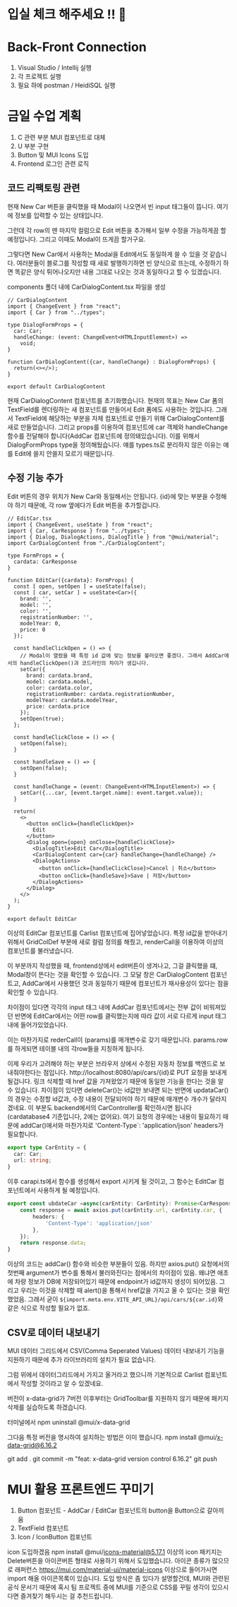 # 입실 체크 해주세요 !! 🚓
# Back-Front Connection
1. Visual Studio / Intellij 실행
2. 각 프로젝트 실행
3. 필요 하에 postman / HeidiSQL 실행

# 금일 수업 계획
1. C 관련 부분 MUI 컴포넌트로 대체
2. U 부분 구현
3. Button 및 MUI Icons 도입
4. Frontend 로그인 관련 로직

## 코드 리팩토링 관련
현재 New Car 버튼을 클릭했을 때 Modal이 나오면서 빈 input 태그들이 뜹니다. 여기에 정보를 입력할 수 있는 상태입니다.

그런데 각 row의 맨 마지막 컬럼으로 Edit 버튼을 추가해서 일부 수정을 가능하게끔 할 예정입니다. 그리고 이때도 Modal이 뜨게끔 할거구요.

그렇다면 New Car에서 사용하는 Modal을 Edit에서도 동일하게 쓸 수 있을 것 같습니다. 여러분들이 블로그를 작성할 때 새로 발행하기하면 빈 양식으로 뜨는데, 수정하기 하면 똑같은 양식 튀어나오지만 내용 그대로 나오는 것과 동일하다고 할 수 있겠습니다.

components 폴더 내에 CarDialogContent.tsx 파일을 생성

```tsx
// CarDialogContent
import { ChangeEvent } from "react";
import { Car } from "../types";

type DialogFormProps = {
  car: Car;
  handleChange: (event: ChangeEvent<HTMLInputElement>) => 
    void;
}

function CarDialogContent({car, handleChange} : DialogFormProps) {
  return(<></>);
}

export default CarDialogContent
```
현재 CarDialogContent 컴포넌트를 초기화했습니다.
현재의 목표는 New Car 폼의 TextField를 렌더링하는 새 컴포넌트를 만들어서 Edit 폼에도 사용하는 것입니다.
그래서 TextField에 해당하는 부분을 자체 컴포넌트로 만들기 위해 CarDialogContent를 새로 만들었습니다. 그리고 props를 이용하여 컴포넌트에 car 객체와 handleChange 함수를 전달해야 합니다(AddCar 컴포넌트에 정의돼있습니다). 이를 위해서 DialogFormProps type을 정의해뒀습니다. 얘를 types.ts로 분리하지 않은 이유는 얘를 Edit에 쓸지 안쓸지 모르기 때문입니다.

## 수정 기능 추가
Edit 버튼의 경우 위치가 New Car와 동일해서는 안됩니다. {id}에 맞는 부분을 수정해야 하기 때문에, 각 row 옆에다가 Edit 버튼을 추가할겁니다.

```tsx
// EditCar.tsx
import { ChangeEvent, useState } from "react";
import { Car, CarResponse } from "../types";
import { Dialog, DialogActions, DialogTitle } from "@mui/material";
import CarDialogContent from "./CarDialogContent";

type FormProps = {
  cardata: CarResponse
}

function EditCar({cardata}: FormProps) {
  const [ open, setOpen ] = useState(false);
  const [ car, setCar ] = useState<Car>({
    brand: '',
    model: '',
    color: '',
    registrationNumber: '',
    modelYear: 0,
    price: 0
  });

  const handleClickOpen = () => {
    // Modal이 열렸을 때 특정 id 값에 맞는 정보를 불러오면 좋겠다. 그래서 AddCar에서의 handleClickOpen()과 코드라인의 차이가 생깁니다.
    setCar({
      brand: cardata.brand,
      model: cardata.model,
      color: cardata.color,
      registrationNumber: cardata.registrationNumber,
      modelYear: cardata.modelYear,
      price: cardata.price
    });
    setOpen(true);
  };

  const handleClickClose = () => {
    setOpen(false);
  }

  const handleSave = () => {
    setOpen(false);
  }

  const handleChange = (event: ChangeEvent<HTMLInputElement>) => {
    setCar({...car, [event.target.name]: event.target.value});
  }

  return(
    <>
      <button onClick={handleClickOpen}>
        Edit
      </button>
      <Dialog open={open} onClose={handleClickClose}>
        <DialogTitle>Edit Car</DialogTitle>
        <CarDialogContent car={car} handleChange={handleChange} />
        <DialogActions>
          <button onClick={handleClickClose}>Cancel | 취소</button>
          <button onClick={handleSave}>Save | 저장</button>
        </DialogActions>  
      </Dialog>  
    </>
  );
}

export default EditCar
```
이상의 EditCar 컴포넌트를 Carlist 컴포넌트에 집어넣었습니다. 특정 id값을 받아내기 위해서 GridColDef 부분에 새로 컬럼 정의를 해줬고, renderCall을 이용하여 이상의 컴포넌트를 불러냈습니다.

이 부분까지 작성했을 때, frontend상에서 edit버튼이 생겨나고, 그걸 클릭했을 떄, Modal창이 뜬다는 것을 확인할 수 있습니다. 그 모달 창은 CarDialogContent 컴포넌트고, AddCar에서 사용했던 것과 동일하기 때문에 컴포넌트가 재사용성이 있다는 점을 확인할 수 있습니다.

차이점이 있다면 각각의 input 태그 내에 AddCar 컴포넌트에서는 전부 값이 비워져있던 반면에 EditCar에서는 어떤 row를 클릭했는지에 따라 값이 서로 다르게 input 태그 내에 들어가있었습니다.

이는 마찬가지로 rederCall이 (params)를 매개변수로 갖기 때문입니다. params.row를 하게되면 테이블 내의 각row들을 지칭하게 됩니다.

이제 우리가 고려해야 하는 부분은 브라우저 상에서 수정된 자동차 정보를 백엔드로 보내줘야한다는 점입니다.
http://localhost:8080/api/cars/{id}로 PUT 요청을 보내게 될겁니다. 링크 삭제할 때 href 값을 가져왔었기 때문에 동일한 기능을 한다는 것을 알 수 있습니다.
차이점이 있다면 deleteCar()는 id값만 보내면 되는 반면에 updataCar()의 경우는 수정할 id값과, 수정 내용이 전달되어야 하기 때문에 매개변수 개수가 달라지겠네요. 이 부분도 backend에서의 CarController를 확인하시면 됩니다(cardatabase4 기준입니다, 2에는 없어요).
여기 요청의 경우에는 내용이 필요하기 때문에 addCar()에서와 마찬가지로 'Content-Type`: 'application/json' headers가 필요합니다.




```ts
export type CarEntity = {
  car: Car;
  url: string;
}
```
이후 carapi.ts에서 함수를 생성해서 export 시키게 될 것이고, 그 함수는 EditCar 컴포넌트에서 사용하게 될 예정입니다.
```ts
export const ubdateCar =async(carEntity: CarEntity): Promise<CarResponse> => {
    const response = await axios.put(carEntity.url, carEntity.car, {
        headers: {
            'Content-Type': 'application/json'
        },
    });
    return response.data;
}
```
이상의 코드는 addCar() 함수와 비슷한 부분들이 있음. 하지만 axios.put() 요청에서의 첫번째 argument가 변수를 통해서 불러와진다는 점에서의 차이점이 있음. 왜냐면 애초에 차량 정보가 DB에 저장되어있기 때문에 endpoint가 id값까지 생성이 되어있음. 그리고 우리는 이것을 삭제할 때 alert()을 통해서 href값을 가지고 올 수 있다는 것을 확인했었음. 그래서 굳이 `${import.meta.env.VITE_API_URL}/api/cars/${car.id}`와 같은 식으로 작성할 필요가 없죠.

## CSV로 데이터 내보내기
MUI 데이터 그리드에서 CSV(Comma Seperated Values) 데이터 내보내기 기능을 지원하기 때문에 추가 라이브러리의 설치가 필요 없습니다.

그럼 위에서 데이터그리드에서 가지고 올거라고 했으니까 기본적으로 Carlist 컴포넌트에서 작성할 것이라고 알 수 있겠네요.

버전이 x-data-grid가 7버전 이후부터는 GridToolbar를 지원하지 않기 때문에 패키지 삭제를 실습하도록 하겠습니다.

터미널에서 
npm uninstall @mui/x-data-grid

그다음 특정 버전을 명시하여 설치하는 방법은 이미 했습니다.
npm install @mui/x-data-grid@6.16.2

git add .
git commit -m "feat: x-data-grid version control 6.16.2"
git push


# MUI 활용 프론트엔드 꾸미기
1. Button 컴포넌트   - AddCar / EditCar 컴포넌트의 button을 Button으로 갈아끼움
2. TextField 컴포넌트 
3. Icon / IconButton 컴포넌트

icon 도입하겠음
npm install @mui/icons-material@5.17.1
이상의 icon 패키지는 Delete버튼을 아이콘버튼 형태로 사용하기 위해서 도입했습니다.
아이콘 종류가 많으므로 래퍼런스
https://mui.com/material-ui/material-icons
이상으로 들어가시면 import 해올 아이콘목록이 있습니다. 도입 방식은 좀 있다가 설명할건데, 
MUI와 관련된 공식 문서기 때문에 혹시 팀 프로젝트 중에 MUI를 기준으로 CSS를 꾸밀 생각이 있으시다면 즐겨찾기 해두시는 걸 추천드립니다.


